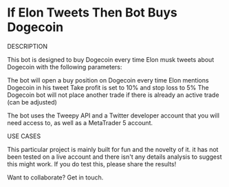 # If Elon Tweets Then Bot Buys Dogecoin

DESCRIPTION

This bot is designed to buy Dogecoin every time Elon musk tweets about Dogecoin with the following parameters:

The bot will open a buy position on Dogecoin every time Elon mentions Dogecoin in his tweet
Take profit is set to 10% and stop loss to 5%
The Dogecoin bot will not place another trade if there is already an active trade (can be adjusted) 

The bot uses the Tweepy API and a Twitter developer account that you will need access to, as well as a MetaTrader 5 account.

USE CASES

This particular project is mainly built for fun and the novelty of it. it has not been tested on a live account and there isn't any details analysis to suggest this might work. 
If you do test this, please share the results!

Want to collaborate? Get in touch.
